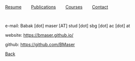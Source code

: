 ﻿

  [Resume](CV.md)  &nbsp;&nbsp;&nbsp;&nbsp;&nbsp;&nbsp; [Publications](Publications.md)
 &nbsp;&nbsp;&nbsp;&nbsp;&nbsp;&nbsp;
  [Courses](Courses.md)
&nbsp;&nbsp;&nbsp;&nbsp;&nbsp;&nbsp;  [Contact](Contact.md)

&nbsp;&nbsp;&nbsp;&nbsp;&nbsp;&nbsp;


e-mail:
Babak [dot] maser [AT] stud [dot] sbg [dot] ac [dot] at

website:
https://bmaser.github.io/

github:
https://github.com/BMaser


[Back](https://bmaser.github.io/)